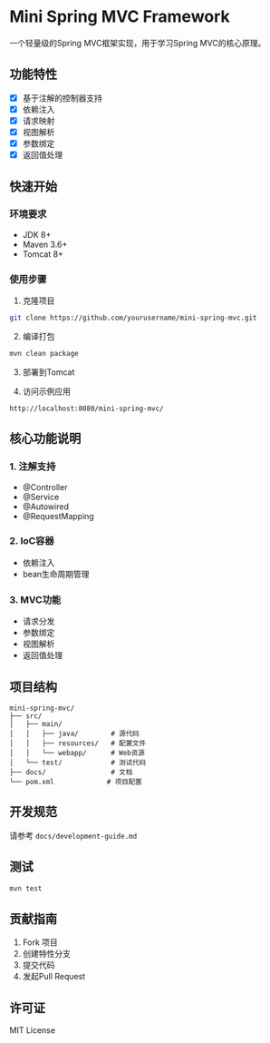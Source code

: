 # Mini Spring MVC Framework

一个轻量级的Spring MVC框架实现，用于学习Spring MVC的核心原理。

## 功能特性

- [x] 基于注解的控制器支持
- [x] 依赖注入
- [x] 请求映射
- [x] 视图解析
- [x] 参数绑定
- [x] 返回值处理

## 快速开始

### 环境要求

- JDK 8+
- Maven 3.6+
- Tomcat 8+

### 使用步骤

1. 克隆项目
```bash
git clone https://github.com/yourusername/mini-spring-mvc.git
```

2. 编译打包
```bash
mvn clean package
```

3. 部署到Tomcat

4. 访问示例应用
```
http://localhost:8080/mini-spring-mvc/
```

## 核心功能说明

### 1. 注解支持
- @Controller
- @Service
- @Autowired
- @RequestMapping

### 2. IoC容器
- 依赖注入
- bean生命周期管理

### 3. MVC功能
- 请求分发
- 参数绑定
- 视图解析
- 返回值处理

## 项目结构
```
mini-spring-mvc/
├── src/
│   ├── main/
│   │   ├── java/        # 源代码
│   │   ├── resources/   # 配置文件
│   │   └── webapp/      # Web资源
│   └── test/            # 测试代码
├── docs/                # 文档
└── pom.xml             # 项目配置
```

## 开发规范
请参考 `docs/development-guide.md`

## 测试
```bash
mvn test
```

## 贡献指南
1. Fork 项目
2. 创建特性分支
3. 提交代码
4. 发起Pull Request

## 许可证
MIT License 